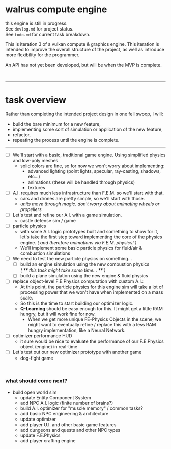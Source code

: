 # walrus compute engine

this engine is still in progress.  
See `devlog.md` for project status.  
See `todo.md` for current task breakdown.  

This is iteration 3 of a vulkan compute & graphics engine. This iteration is intended to improve the overall structure of the project, as well as introduce more flexibility for the programmer.

An API has not yet been developed, but will be when the MVP is complete.

<br>
<hr>

# task overview
Rather than completing the intended project design in one fell swoop, I will:
- build the bare minimum for a new feature, 
- implementing some sort of simulation or application of the new feature, 
- refactor,
- repeating the process until the engine is complete.

<hr>

- [ ] We'll start with a basic, traditional game engine. Using simplified physics and low-poly meshes.
    - solid colors are fine, so for now we won't worry about implementing:
        - advanced lighting (point lights, specular, ray-casting, shadows, etc...)
        - animations (these will be handled through physics)
        - textures  
- [ ] A.I. requires much less infrastructure than F.E.M. so we'll start with that.
    - cars and drones are pretty simple, so we'll start with those.
    - _units move through magic. don't worry about animating wheels or propellers_  
- [ ] Let's test and refine our A.I. with a game simulation.
    - castle defense sim / game  
- [ ] particle physics
    - with some A.I. logic prototypes built and something to show for it, let's take the first step toward implementing the core of the physics engine. _( and therefore animations via F.E.M. physics! )_
    - We'll implement some basic particle physics for fluid/air & combustion simulations  
- [ ] We need to test the new particle physics on something...
    - [ ] build an engine simulation using the new combustion physics  
      _( ** this task might take some time... ** )_
    - [ ] build a plane simulation using the new engine & fluid physics  
- [ ] replace object-level F.E.Physics computation with custom A.I.:
    - At this point, the particle physics for this engine sim will take a lot of processing power that we won't have when implemented on a mass scale.
    - So this is the time to start building our optimizer logic.  
    - __Q-Learning__ should be easy enough for this. It might get a little RAM hungry, but it will work fine for now.   
      - When we get more unique FE-Physics Objects in the scene, we might want to eventually refine / replace this with a less RAM hungry implementation, like a Neural Network.  
- [ ] optimizer performance HUD
  - it sure would be nice to evaluate the performance of our F.E.Physics object (engine) in real-time  
- [ ] Let's test out our new optimizer prototype with another game
  - dog-fight game

<br>

### what should come next?
- build open world sim
  - update Entity Component System
  - add NPC A.I. logic (finite number of brains?)
  - build A.I. optimizer for "muscle memory" / common tasks?
  - add basic NPC engineering & architecture
  - update optimizer
  - add player U.I. and other basic game features
  - add dungeons and quests and other NPC types
  - update F.E.Physics
  - add player crafting engine
